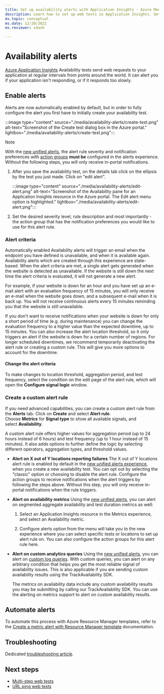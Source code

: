 ```yaml
---
title: Set up availability alerts with Application Insights - Azure Monitor | Microsoft Docs
description: Learn how to set up web tests in Application Insights. Get alerts if a website becomes unavailable or responds slowly.
ms.topic: conceptual
ms.date: 12/20/2022
ms.reviewer: sdash

---
```


# Availability alerts

[Azure Application Insights](app-insights-overview.md) Availability tests send web requests to your application at regular intervals from points around the world. It can alert you if your application isn't responding, or if it responds too slowly.

## Enable alerts

Alerts are now automatically enabled by default, but in order to fully configure the alert you first have to initially create your availability test.

:::image type="content" source="./media/availability-alerts/create-test.png" alt-text="Screenshot of the Create test dialog box in the Azure portal." lightbox="./media/availability-alerts/create-test.png":::

> [!NOTE]
> With the [new unified alerts](../alerts/alerts-overview.md), the alert rule severity and notification preferences with [action groups](../alerts/action-groups.md) **must be** configured in the alerts experience. Without the following steps, you will only receive in-portal notifications.

1. After you save the availability test, on the details tab click on the ellipsis by the test you just made. Click on "edit alert".

   :::image type="content" source="./media/availability-alerts/edit-alert.png" alt-text="Screenshot of the Availability pane for an Application Insights resource in the Azure portal. The Edit alert menu option is highlighted." lightbox="./media/availability-alerts/edit-alert.png":::

2. Set the desired severity level, rule description and most importantly - the action group that has the notification preferences you would like to use for this alert rule.

### Alert criteria

Automatically enabled Availability alerts will trigger an email when the endpoint you have defined is unavailable, and when it is available again. Availability alerts which are created through this experience are state-based. When the alert criteria are met, a single alert gets generated when the website is detected as unavailable. If the website is still down the next time the alert criteria is evaluated, it will not generate a new alert.

For example, if your website is down for an hour and you have set up an e-mail alert with an evaluation frequency of 15 minutes, you will only receive an e-mail when the website goes down, and a subsequent e-mail when it is back up. You will not receive continuous alerts every 15 minutes reminding you that the website is still unavailable.

If you don't want to receive notifications when your website is down for only a short period of time (e.g. during maintenance) you can change the evaluation frequency to a higher value than the expected downtime, up to 15 minutes. You can also increase the alert location threshold, so it only triggers an alert if the website is down for a certain number of regions. For longer scheduled downtimes, we recommend temporarily deactivating the alert rule or creating a custom rule. This will give you more options to account for the downtime.

#### Change the alert criteria

To make changes to location threshold, aggregation period, and test frequency, select the condition on the edit page of the alert rule, which will open the **Configure signal logic** window.

### Create a custom alert rule

If you need advanced capabilities, you can create a custom alert rule from the **Alerts** tab. Click on **Create** and select **Alert rule**. Choose **Metrics** for **Signal type** to show all available signals, and select **Availability**.

A custom alert rule offers higher values for aggregation period (up to 24 hours instead of 6 hours) and test frequency (up to 1 hour instead of 15 minutes). It also adds options to further define the logic by selecting different operators, aggregation types, and threshold values.

- **Alert on X out of Y locations reporting failures** The X out of Y locations alert rule is enabled by default in the [new unified alerts experience](../alerts/alerts-overview.md), when you create a new availability test. You can opt out by selecting the "classic" option or choosing to disable the alert rule. Configure the action groups to receive notifications when the alert triggers by following the steps above. Without this step, you will only receive in-portal notifications when the rule triggers.

- **Alert on availability metrics** Using the [new unified alerts](../alerts/alerts-overview.md), you can alert on segmented aggregate availability and test duration metrics as well:

   1. Select an Application Insights resource in the Metrics experience, and select an Availability metric.

   2. Configure alerts option from the menu will take you to the new experience where you can select specific tests or locations to set up alert rule on. You can also configure the action groups for this alert rule here.

- **Alert on custom analytics queries** Using the [new unified alerts](../alerts/alerts-overview.md), you can alert on [custom log queries](../alerts/alerts-unified-log.md). With custom queries, you can alert on any arbitrary condition that helps you get the most reliable signal of availability issues. This is also applicable if you are sending custom availability results using the TrackAvailability SDK.

  The metrics on availability data include any custom availability results you may be submitting by calling our TrackAvailability SDK. You can use the alerting on metrics support to alert on custom availability results.

## Automate alerts

To automate this process with Azure Resource Manager templates, refer to the [Create a metric alert with Resource Manager template](../alerts/alerts-metric-create-templates.md#template-for-an-availability-test-along-with-a-metric-alert) documentation.

## Troubleshooting

Dedicated [troubleshooting article](troubleshoot-availability.md).

## Next steps

- [Multi-step web tests](availability-multistep.md)
- [URL ping web tests](monitor-web-app-availability.md)
